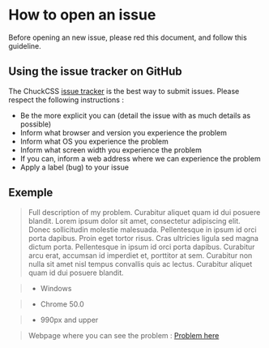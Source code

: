 # How to open an issue

Before opening an new issue, please red this document, and follow this guideline.


## Using the issue tracker on GitHub
The ChuckCSS [issue tracker](https://github.com/alpixel/ChuckCSS/issues) is the best way to submit issues. Please respect the following instructions :

* Be the more explicit you can (detail the issue with as much details as possible)
* Inform what browser and version you experience the problem
* Inform what OS you experience the problem
* Inform what screen width you experience the problem
* If you can, inform a web address where we can experience the problem
* Apply a label (bug) to your issue



## Exemple
> Full description of my problem. Curabitur aliquet quam id dui posuere blandit. Lorem ipsum dolor sit amet, consectetur adipiscing elit. Donec sollicitudin molestie malesuada. Pellentesque in ipsum id orci porta dapibus. Proin eget tortor risus. Cras ultricies ligula sed magna dictum porta. Pellentesque in ipsum id orci porta dapibus. Curabitur arcu erat, accumsan id imperdiet et, porttitor at sem. Curabitur non nulla sit amet nisl tempus convallis quis ac lectus. Curabitur aliquet quam id dui posuere blandit.

> - Windows

> - Chrome 50.0

> - 990px and upper

> Webpage where you can see the problem : [Problem here](http://chuckcss.io/)
